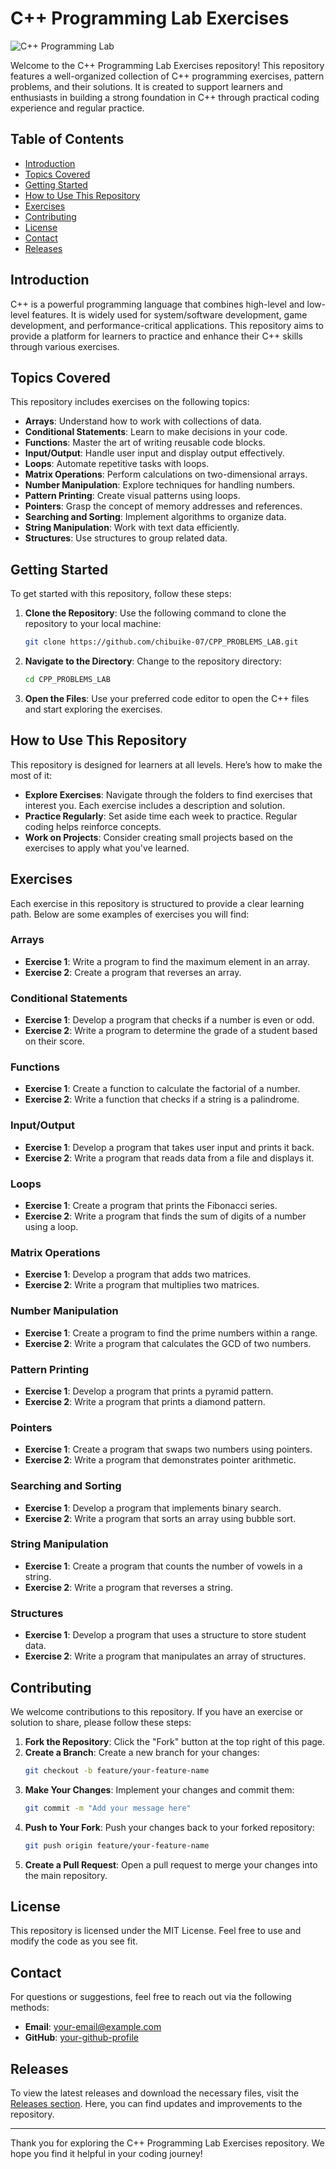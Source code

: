 # C++ Programming Lab Exercises

![C++ Programming Lab](https://img.shields.io/badge/CPP_PROBLEMS_LAB-blue.svg)

Welcome to the C++ Programming Lab Exercises repository! This repository features a well-organized collection of C++ programming exercises, pattern problems, and their solutions. It is created to support learners and enthusiasts in building a strong foundation in C++ through practical coding experience and regular practice.

## Table of Contents

- [Introduction](#introduction)
- [Topics Covered](#topics-covered)
- [Getting Started](#getting-started)
- [How to Use This Repository](#how-to-use-this-repository)
- [Exercises](#exercises)
- [Contributing](#contributing)
- [License](#license)
- [Contact](#contact)
- [Releases](#releases)

## Introduction

C++ is a powerful programming language that combines high-level and low-level features. It is widely used for system/software development, game development, and performance-critical applications. This repository aims to provide a platform for learners to practice and enhance their C++ skills through various exercises.

## Topics Covered

This repository includes exercises on the following topics:

- **Arrays**: Understand how to work with collections of data.
- **Conditional Statements**: Learn to make decisions in your code.
- **Functions**: Master the art of writing reusable code blocks.
- **Input/Output**: Handle user input and display output effectively.
- **Loops**: Automate repetitive tasks with loops.
- **Matrix Operations**: Perform calculations on two-dimensional arrays.
- **Number Manipulation**: Explore techniques for handling numbers.
- **Pattern Printing**: Create visual patterns using loops.
- **Pointers**: Grasp the concept of memory addresses and references.
- **Searching and Sorting**: Implement algorithms to organize data.
- **String Manipulation**: Work with text data efficiently.
- **Structures**: Use structures to group related data.

## Getting Started

To get started with this repository, follow these steps:

1. **Clone the Repository**: Use the following command to clone the repository to your local machine:
   ```bash
   git clone https://github.com/chibuike-07/CPP_PROBLEMS_LAB.git
   ```

2. **Navigate to the Directory**: Change to the repository directory:
   ```bash
   cd CPP_PROBLEMS_LAB
   ```

3. **Open the Files**: Use your preferred code editor to open the C++ files and start exploring the exercises.

## How to Use This Repository

This repository is designed for learners at all levels. Here’s how to make the most of it:

- **Explore Exercises**: Navigate through the folders to find exercises that interest you. Each exercise includes a description and solution.
- **Practice Regularly**: Set aside time each week to practice. Regular coding helps reinforce concepts.
- **Work on Projects**: Consider creating small projects based on the exercises to apply what you've learned.

## Exercises

Each exercise in this repository is structured to provide a clear learning path. Below are some examples of exercises you will find:

### Arrays

- **Exercise 1**: Write a program to find the maximum element in an array.
- **Exercise 2**: Create a program that reverses an array.

### Conditional Statements

- **Exercise 1**: Develop a program that checks if a number is even or odd.
- **Exercise 2**: Write a program to determine the grade of a student based on their score.

### Functions

- **Exercise 1**: Create a function to calculate the factorial of a number.
- **Exercise 2**: Write a function that checks if a string is a palindrome.

### Input/Output

- **Exercise 1**: Develop a program that takes user input and prints it back.
- **Exercise 2**: Write a program that reads data from a file and displays it.

### Loops

- **Exercise 1**: Create a program that prints the Fibonacci series.
- **Exercise 2**: Write a program that finds the sum of digits of a number using a loop.

### Matrix Operations

- **Exercise 1**: Develop a program that adds two matrices.
- **Exercise 2**: Write a program that multiplies two matrices.

### Number Manipulation

- **Exercise 1**: Create a program to find the prime numbers within a range.
- **Exercise 2**: Write a program that calculates the GCD of two numbers.

### Pattern Printing

- **Exercise 1**: Develop a program that prints a pyramid pattern.
- **Exercise 2**: Write a program that prints a diamond pattern.

### Pointers

- **Exercise 1**: Create a program that swaps two numbers using pointers.
- **Exercise 2**: Write a program that demonstrates pointer arithmetic.

### Searching and Sorting

- **Exercise 1**: Develop a program that implements binary search.
- **Exercise 2**: Write a program that sorts an array using bubble sort.

### String Manipulation

- **Exercise 1**: Create a program that counts the number of vowels in a string.
- **Exercise 2**: Write a program that reverses a string.

### Structures

- **Exercise 1**: Develop a program that uses a structure to store student data.
- **Exercise 2**: Write a program that manipulates an array of structures.

## Contributing

We welcome contributions to this repository. If you have an exercise or solution to share, please follow these steps:

1. **Fork the Repository**: Click the "Fork" button at the top right of this page.
2. **Create a Branch**: Create a new branch for your changes:
   ```bash
   git checkout -b feature/your-feature-name
   ```
3. **Make Your Changes**: Implement your changes and commit them:
   ```bash
   git commit -m "Add your message here"
   ```
4. **Push to Your Fork**: Push your changes back to your forked repository:
   ```bash
   git push origin feature/your-feature-name
   ```
5. **Create a Pull Request**: Open a pull request to merge your changes into the main repository.

## License

This repository is licensed under the MIT License. Feel free to use and modify the code as you see fit.

## Contact

For questions or suggestions, feel free to reach out via the following methods:

- **Email**: [your-email@example.com](mailto:your-email@example.com)
- **GitHub**: [your-github-profile](https://github.com/your-github-profile)

## Releases

To view the latest releases and download the necessary files, visit the [Releases section](https://github.com/chibuike-07/CPP_PROBLEMS_LAB/releases). Here, you can find updates and improvements to the repository.

---

Thank you for exploring the C++ Programming Lab Exercises repository. We hope you find it helpful in your coding journey!